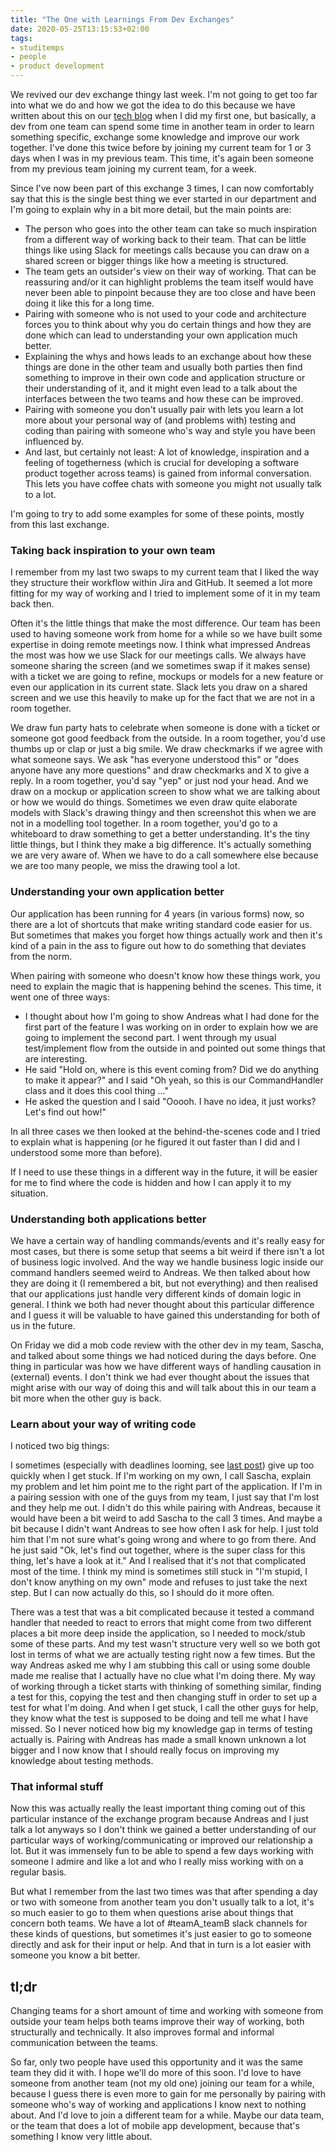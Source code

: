 ```yaml
---
title: "The One with Learnings From Dev Exchanges"
date: 2020-05-25T13:15:53+02:00
tags:
- studitemps
- people
- product development
---
```


We revived our dev exchange thingy last week. I'm not going to get too far into what we do and how we got the idea to do this because we have written about this on our [tech blog](https://tech.studitemps.de/blog/2019/06/13/dynamic-teams-austausch/) when I did my first one, but basically, a dev from one team can spend some time in another team in order to learn something specific, exchange some knowledge and improve our work together. I've done this twice before by joining my current team for 1 or 3 days when I was in my previous team. This time, it's again been someone from my previous team joining my current team, for a week.

Since I've now been part of this exchange 3 times, I can now comfortably say that this is the single best thing we ever started in our department and I'm going to explain why in a bit more detail, but the main points are:

- The person who goes into the other team can take so much inspiration from a different way of working back to their team. That can be little things like using Slack for meetings calls because you can draw on a shared screen or bigger things like how a meeting is structured.
- The team gets an outsider's view on their way of working. That can be reassuring and/or it can highlight problems the team itself would have never been able to pinpoint because they are too close and have been doing it like this for a long time.
- Pairing with someone who is not used to your code and architecture forces you to think about why you do certain things and how they are done which can lead to understanding your own application much better.
- Explaining the whys and hows leads to an exchange about how these things are done in the other team and usually both parties then find something to improve in their own code and application structure or their understanding of it, and it might even lead to a talk about the interfaces between the two teams and how these can be improved.
- Pairing with someone you don't usually pair with lets you learn a lot more about your personal way of (and problems with) testing and coding than pairing with someone who's way and style you have been influenced by.
- And last, but certainly not least: A lot of knowledge, inspiration and a feeling of togetherness (which is crucial for developing a software product together across teams) is gained from informal conversation. This lets you have coffee chats with someone you might not usually talk to a lot.

I'm going to try to add some examples for some of these points, mostly from this last exchange.

### Taking back inspiration to your own team

I remember from my last two swaps to my current team that I liked the way they structure their workflow within Jira and GitHub. It seemed a lot more fitting for my way of working and I tried to implement some of it in my team back then.

Often it's the little things that make the most difference. Our team has been used to having someone work from home for a while so we have built some expertise in doing remote meetings now. I think what impressed Andreas the most was how we use Slack for our meetings calls. We always have someone sharing the screen (and we sometimes swap if it makes sense) with a ticket we are going to refine, mockups or models for a new feature or even our application in its current state. Slack lets you draw on a shared screen and we use this heavily to make up for the fact that we are not in a room together.

We draw fun party hats to celebrate when someone is done with a ticket or someone got good feedback from the outside. In a room together, you'd use thumbs up or clap or just a big smile. We draw checkmarks if we agree with what someone says. We ask "has everyone understood this" or "does anyone have any more questions" and draw checkmarks and X to give a reply. In a room together, you'd say "yep" or just nod your head. And we draw on a mockup or application screen to show what we are talking about or how we would do things. Sometimes we even draw quite elaborate models with Slack's drawing thingy and then screenshot this when we are not in a modelling tool together. In a room together, you'd go to a whiteboard to draw something to get a better understanding. It's the tiny little things, but I think they make a big difference. It's actually something we are very aware of. When we have to do a call somewhere else because we are too many people, we miss the drawing tool a lot.

### Understanding your own application better

Our application has been running for 4 years (in various forms) now, so there are a lot of shortcuts that make writing standard code easier for us. But sometimes that makes you forget how things actually work and then it's kind of a pain in the ass to figure out how to do something that deviates from the norm.

When pairing with someone who doesn't know how these things work, you need to explain the magic that is happening behind the scenes. This time, it went one of three ways:

- I thought about how I'm going to show Andreas what I had done for the first part of the feature I was working on in order to explain how we are going to implement the second part. I went through my usual test/implement flow from the outside in and pointed out some things that are interesting.
- He said "Hold on, where is this event coming from? Did we do anything to make it appear?" and I said "Oh yeah, so this is our CommandHandler class and it does this cool thing ..."
- He asked the question and I said "Ooooh. I have no idea, it just works? Let's find out how!"

In all three cases we then looked at the behind-the-scenes code and I tried to explain what is happening (or he figured it out faster than I did and I understood some more than before).

If I need to use these things in a different way in the future, it will be easier for me to find where the code is hidden and how I can apply it to my situation.

### Understanding both applications better

We have a certain way of handling commands/events and it's really easy for most cases, but there is some setup that seems a bit weird if there isn't a lot of business logic involved. And the way we handle business logic inside our command handlers seemed weird to Andreas. We then talked about how they are doing it (I remembered a bit, but not everything) and then realised that our applications just handle very different kinds of domain logic in general. I think we both had never thought about this particular difference and I guess it will be valuable to have gained this understanding for both of us in the future.

On Friday we did a mob code review with the other dev in my team, Sascha, and talked about some things we had noticed during the days before. One thing in particular was how we have different ways of handling causation in (external) events. I don't think we had ever thought about the issues that might arise with our way of doing this and will talk about this in our team a bit more when the other guy is back.

### Learn about your way of writing code

I noticed two big things:

I sometimes (especially with deadlines looming, see [last post](/posts/2020-05-23-deadlines)) give up too quickly when I get stuck. If I'm working on my own, I call Sascha, explain my problem and let him point me to the right part of the application. If I'm in a pairing session with one of the guys from my team, I just say that I'm lost and they help me out. I didn't do this while pairing with Andreas, because it would have been a bit weird to add Sascha to the call 3 times. And maybe a bit because I didn't want Andreas to see how often I ask for help. I just told him that I'm not sure what's going wrong and where to go from there. And he just said "Ok, let's find out together, where is the super class for this thing, let's have a look at it." And I realised that it's not that complicated most of the time. I think my mind is sometimes still stuck in "I'm stupid, I don't know anything on my own" mode and refuses to just take the next step. But I can now actually do this, so I should do it more often.

There was a test that was a bit complicated because it tested a command handler that needed to react to errors that might come from two different places a bit more deep inside the application, so I needed to mock/stub some of these parts. And my test wasn't structure very well so we both got lost in terms of what we are actually testing right now a few times. But the way Andreas asked me why I am stubbing this call or using some double made me realise that I actually have no clue what I'm doing there. My way of working through a ticket starts with thinking of something similar, finding a test for this, copying the test and then changing stuff in order to set up a test for what I'm doing. And when I get stuck, I call the other guys for help, they know what the test is supposed to be doing and tell me what I have missed. So I never noticed how big my knowledge gap in terms of testing actually is. Pairing with Andreas has made a small known unknown a lot bigger and I now know that I should really focus on improving my knowledge about testing methods.

### That informal stuff

Now this was actually really the least important thing coming out of this particular instance of the exchange program because Andreas and I just talk a lot anyways so I don't think we gained a better understanding of our particular ways of working/communicating or improved our relationship a lot. But it was immensely fun to be able to spend a few days working with someone I admire and like a lot and who I really miss working with on a regular basis.

But what I remember from the last two times was that after spending a day or two with someone from another team you don't usually talk to a lot, it's so much easier to go to them when questions arise about things that concern both teams. We have a lot of #teamA_teamB slack channels for these kinds of questions, but sometimes it's just easier to go to someone directly and ask for their input or help. And that in turn is a lot easier with someone you know a bit better.

## tl;dr

Changing teams for a short amount of time and working with someone from outside your team helps both teams improve their way of working, both structurally and technically. It also improves formal and informal communication between the teams.

So far, only two people have used this opportunity and it was the same team they did it with. I hope we'll do more of this soon. I'd love to have someone from another team (not my old one) joining our team for a while, because I guess there is even more to gain for me personally by pairing with someone who's way of working and applications I know next to nothing about. And I'd love to join a different team for a while. Maybe our data team, or the team that does a lot of mobile app development, because that's something I know very little about.